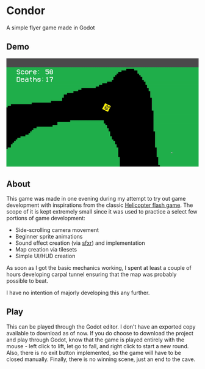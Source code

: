 # Condor
A simple flyer game made in Godot

## Demo
![An animated demo of Condor](https://raw.githubusercontent.com/greenerino/Condor/master/demo.gif)

## About
This game was made in one evening during my attempt to try out game development with inspirations from the classic [Helicopter flash game](https://www.youtube.com/watch?v=ZiebMObNEi4). The scope of it is kept extremely small since it was used to practice a select few portions of game development:
* Side-scrolling camera movement
* Beginner sprite animations
* Sound effect creation (via [sfxr](https://www.drpetter.se/project_sfxr.html)) and implementation
* Map creation via tilesets
* Simple UI/HUD creation

As soon as I got the basic mechanics working, I spent at least a couple of hours developing carpal tunnel ensuring that the map was probably possible to beat. 

I have no intention of majorly developing this any further.

## Play
This can be played through the Godot editor. I don't have an exported copy available to download as of now. If you do choose to download the project and play through Godot, know that the game is played entirely with the mouse - left click to lift, let go to fall, and right click to start a new round. Also, there is no exit button implemented, so the game will have to be closed manually. Finally, there is no winning scene, just an end to the cave.
